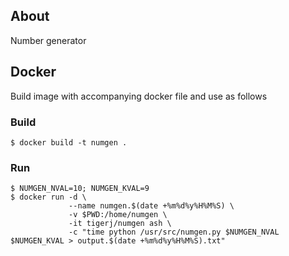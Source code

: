 ## About
Number generator

## Docker
Build image with accompanying docker file and use as follows

### Build
```
$ docker build -t numgen .
```

### Run
```
$ NUMGEN_NVAL=10; NUMGEN_KVAL=9
$ docker run -d \
             --name numgen.$(date +%m%d%y%H%M%S) \
             -v $PWD:/home/numgen \
             -it tigerj/numgen ash \
             -c "time python /usr/src/numgen.py $NUMGEN_NVAL $NUMGEN_KVAL > output.$(date +%m%d%y%H%M%S).txt"


